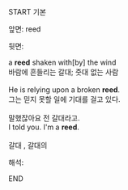 START
기본

앞면:
reed


뒷면:
<div>a <strong>reed</strong> shaken with[by] the wind <br></div><div><div><div>바람에 흔들리는 갈대; 줏대 없는 사람</div></div></div><div><br></div><div><div>He is relying upon a broken <strong>reed</strong>. </div><div><div>그는 믿지 못할 일에 기대를 걸고 있다.</div></div></div><div><br></div><div><div><div>말했잖아요 전 갈대라고.</div></div><div><div>I told you. I'm a <strong>reed</strong>.</div></div></div><div><br></div><div>갈대 , 갈대의</div>


해석:

END